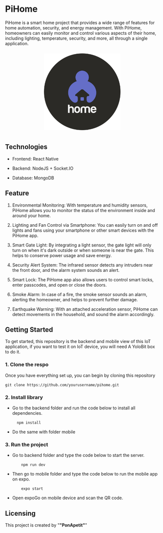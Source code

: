 # PiHome

PiHome is a smart home project that provides a wide range of features for home automation, security, and energy management. With PiHome, homeowners can easily monitor and control various aspects of their home, including lighting, temperature, security, and more, all through a single application.

<p align="center" style="padding: 10px;">
    <img src="./logo.png" alt="PiHome" width=250>
</p>

## Technologies

-   Frontend: React Native

-   Backend: NodeJS + Socket.IO

-   Database: MongoDB

## Feature

1. Environmental Monitoring: With temperature and humidity sensors, PiHome allows you to monitor the status of the environment inside and around your home.

2. Lighting and Fan Control via Smartphone: You can easily turn on and off lights and fans using your smartphone or other smart devices with the PiHome app.

3. Smart Gate Light: By integrating a light sensor, the gate light will only turn on when it's dark outside or when someone is near the gate. This helps to conserve power usage and save energy.

4. Security Alert System: The infrared sensor detects any intruders near the front door, and the alarm system sounds an alert.

5. Smart Lock: The PiHome app also allows users to control smart locks, enter passcodes, and open or close the doors.

6. Smoke Alarm: In case of a fire, the smoke sensor sounds an alarm, alerting the homeowner, and helps to prevent further damage.

7. Earthquake Warning: With an attached acceleration sensor, PiHome can detect movements in the household, and sound the alarm accordingly.

## Getting Started

To get started, this repository is the backend and mobile view of this IoT application, if you want to test it on IoT device, you will need A YoloBit box to do it.

### 1. Clone the respo

Once you have everything set up, you can begin by cloning this repository

    git clone https://github.com/yourusername/pihome.git

### 2. Install library

-   Go to the backend folder and run the code below to install all dependencies.

          npm install

*   Do the same with folder mobile

### 3. Run the project

-   Go to backend folder and type the code below to start the server.

            npm run dev

-   Then go to mobile folder and type the code below to run the mobile app on expo.

            expo start

-   Open expoGo on mobile device and scan the QR code.

## Licensing

This project is created by "**"PonApetit"**"
